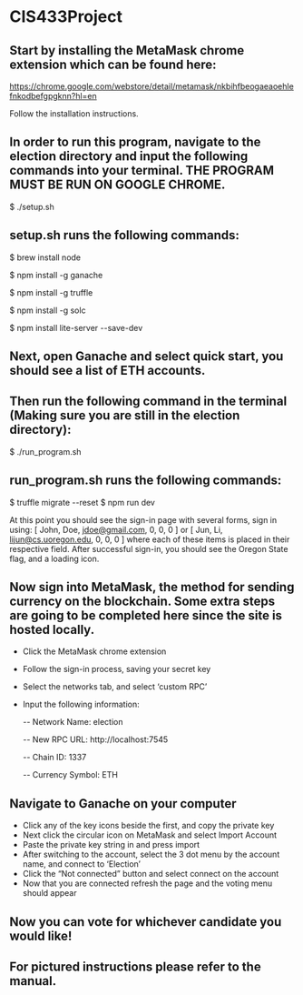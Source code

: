# CIS433Project

## Start by installing the MetaMask chrome extension which can be found here:
https://chrome.google.com/webstore/detail/metamask/nkbihfbeogaeaoehlefnkodbefgpgknn?hl=en

Follow the installation instructions.

## In order to run this program, navigate to the election directory and input the following commands into your terminal. THE PROGRAM MUST BE RUN ON GOOGLE CHROME.
$ ./setup.sh
## setup.sh runs the following commands:
$ brew install node

$ npm install -g ganache

$ npm install -g truffle

$ npm install -g solc

$ npm install lite-server --save-dev

## Next, open Ganache and select quick start, you should see a list of ETH accounts.

## Then run the following command in the terminal (Making sure you are still in the election directory):
$ ./run_program.sh
## run_program.sh runs the following commands:
$ truffle migrate --reset
$ npm run dev

At this point you should see the sign-in page with several forms, sign in using: [ John, Doe, jdoe@gmail.com, 0, 0, 0 ] or [ Jun, Li, lijun@cs.uoregon.edu, 0, 0, 0 ] where each of these items is placed in their respective field. After successful sign-in, you should see the Oregon State flag, and a loading icon.

## Now sign into MetaMask, the method for sending currency on the blockchain. Some extra steps are going to be completed here since the site is hosted locally.
- Click the MetaMask chrome extension
- Follow the sign-in process, saving your secret key
- Select the networks tab, and select ‘custom RPC’
- Input the following information:

	-- Network Name: election

	-- New RPC URL: http://localhost:7545

	-- Chain ID: 1337

	-- Currency Symbol: ETH

## Navigate to Ganache on your computer
- Click any of the key icons beside the first, and copy the private key
- Next click the circular icon on MetaMask and select Import Account
- Paste the private key string in and press import
- After switching to the account, select the 3 dot menu by the account name, and connect to ‘Election’
- Click the “Not connected” button and select connect on the account
- Now that you are connected refresh the page and the voting menu should appear

## Now you can vote for whichever candidate you would like!
## For pictured instructions please refer to the manual.
